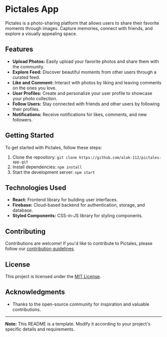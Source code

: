 # Pictales App

Pictales is a photo-sharing platform that allows users to share their favorite moments through images. Capture memories, connect with friends, and explore a visually appealing space.

## Features

- **Upload Photos:** Easily upload your favorite photos and share them with the community.
- **Explore Feed:** Discover beautiful moments from other users through a curated feed.
- **Like and Comment:** Interact with photos by liking and leaving comments on the ones you love.
- **User Profiles:** Create and personalize your user profile to showcase your photo collection.
- **Follow Users:** Stay connected with friends and other users by following their profiles.
- **Notifications:** Receive notifications for likes, comments, and new followers.

## Getting Started

To get started with Pictales, follow these steps:

1. Clone the repository: `git clone https://github.com/alok-112/pictales-app.git`
2. Install dependencies: `npm install`
3. Start the development server: `npm start`

## Technologies Used

- **React:** Frontend library for building user interfaces.
- **Firebase:** Cloud-based backend for authentication, storage, and database.
- **Styled Components:** CSS-in-JS library for styling components.

## Contributing

Contributions are welcome! If you'd like to contribute to Pictales, please follow our [contribution guidelines](CONTRIBUTING.md).

## License

This project is licensed under the [MIT License](LICENSE).

## Acknowledgments

- Thanks to the open-source community for inspiration and valuable contributions.

---

**Note:** This README is a template. Modify it according to your project's specific details and requirements.
